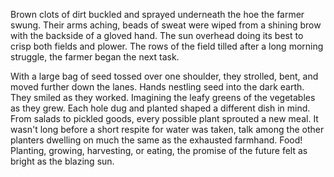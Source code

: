 Brown clots of dirt buckled and sprayed underneath the hoe the farmer
swung. Their arms aching, beads of sweat were wiped from a shining brow
with the backside of a gloved hand. The sun overhead doing its best to
crisp both fields and plower. The rows of the field tilled after a long
morning struggle, the farmer began the next task.

With a large bag of seed tossed over one shoulder, they strolled, bent,
and moved further down the lanes. Hands nestling seed into the dark
earth. They smiled as they worked. Imagining the leafy greens of the
vegetables as they grew. Each hole dug and planted shaped a different
dish in mind. From salads to pickled goods, every possible plant
sprouted a new meal. It wasn't long before a short respite for water was
taken, talk among the other planters dwelling on much the same as the
exhausted farmhand. Food! Planting, growing, harvesting, or eating, the
promise of the future felt as bright as the blazing sun.
